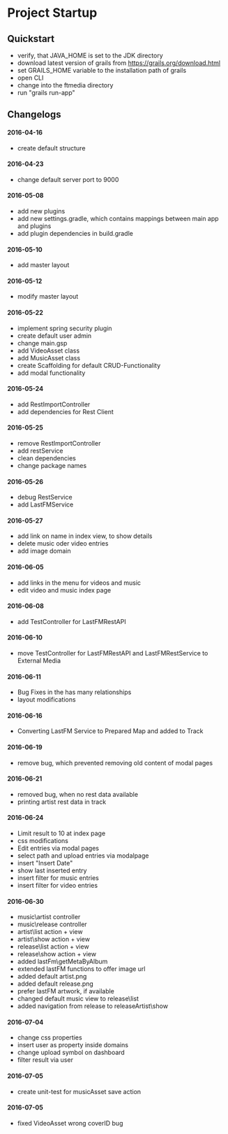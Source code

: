 # Project Startup

## Quickstart

+ verify, that JAVA_HOME is set to the JDK directory
+ download latest version of grails from https://grails.org/download.html
+ set GRAILS_HOME variable to the installation path of grails
+ open CLI
+ change into the ftmedia directory
+ run "grails run-app"

## Changelogs

#### 2016-04-16
+ create default structure

#### 2016-04-23
+ change default server port to 9000

#### 2016-05-08
+ add new plugins
+ add new settings.gradle, which contains mappings between main app and plugins
+ add plugin dependencies in build.gradle

#### 2016-05-10
+ add master layout

#### 2016-05-12
+ modify master layout

#### 2016-05-22
+ implement spring security plugin
+ create default user admin
+ change main.gsp
+ add VideoAsset class
+ add MusicAsset class
+ create Scaffolding for default CRUD-Functionality
+ add modal functionality

#### 2016-05-24
+ add RestImportController
+ add dependencies for Rest Client

#### 2016-05-25
+ remove RestImportController
+ add restService
+ clean dependencies
+ change package names

#### 2016-05-26
+ debug RestService
+ add LastFMService

#### 2016-05-27
+ add link on name in index view, to show details
+ delete music oder video entries
+ add image domain

#### 2016-06-05
+ add links in the menu for videos and music
+ edit video and music index page

#### 2016-06-08
+ add TestController for LastFMRestAPI

#### 2016-06-10
+ move TestController for LastFMRestAPI and LastFMRestService to External Media

#### 2016-06-11
+ Bug Fixes in the has many relationships
+ layout modifications

#### 2016-06-16
+ Converting LastFM Service to Prepared Map and added to Track

#### 2016-06-19
+ remove bug, which prevented removing old content of modal pages

#### 2016-06-21
+ removed bug, when no rest data available
+ printing artist rest data in track

#### 2016-06-24
+ Limit result to 10 at index page
+ css modifications
+ Edit entries via modal pages
+ select path and upload entries via modalpage
+ insert "Insert Date"
+ show last inserted entry
+ insert filter for music entries
+ insert filter for video entries

#### 2016-06-30
+ music\artist controller
+ music\release controller
+ artist\list action + view
+ artist\show action + view
+ release\list action + view
+ release\show action + view
+ added lastFm\getMetaByAlbum
+ extended lastFM functions to offer image url
+ added default artist.png
+ added default release.png
+ prefer lastFM artwork, if available
+ changed default music view to release\list
+ added navigation from release to releaseArtist\show

#### 2016-07-04
+ change css properties
+ insert user as property inside domains
+ change upload symbol on dashboard
+ filter result via user

#### 2016-07-05
+ create unit-test for musicAsset save action

#### 2016-07-05
+ fixed VideoAsset wrong coverID bug